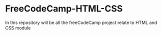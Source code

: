 # FreeCodeCamp-HTML-CSS
In this repository will be all the freeCodeCamp project relate to HTML and CSS module
